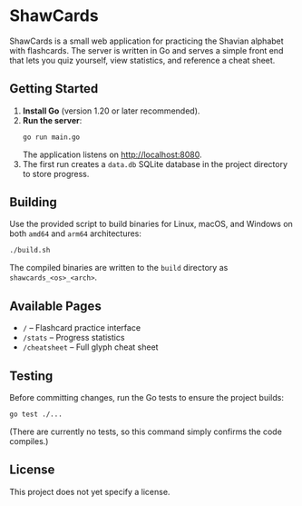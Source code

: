 # ShawCards

ShawCards is a small web application for practicing the Shavian alphabet with flashcards. The server is written in Go and serves a simple front end that lets you quiz yourself, view statistics, and reference a cheat sheet.

## Getting Started

1. **Install Go** (version 1.20 or later recommended).
2. **Run the server**:
   ```bash
   go run main.go
   ```
   The application listens on [http://localhost:8080](http://localhost:8080).
3. The first run creates a `data.db` SQLite database in the project directory to store progress.

## Building

Use the provided script to build binaries for Linux, macOS, and Windows on both `amd64` and `arm64` architectures:

```bash
./build.sh
```

The compiled binaries are written to the `build` directory as `shawcards_<os>_<arch>`.

## Available Pages

- `/` – Flashcard practice interface
- `/stats` – Progress statistics
- `/cheatsheet` – Full glyph cheat sheet

## Testing

Before committing changes, run the Go tests to ensure the project builds:

```bash
go test ./...
```

(There are currently no tests, so this command simply confirms the code compiles.)

## License

This project does not yet specify a license.
